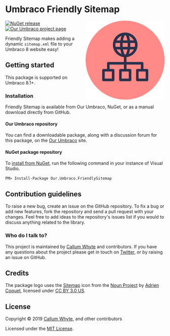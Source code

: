 # Umbraco Friendly Sitemap

<img src="docs/img/logo.png?raw=true" alt="Umbraco Friendly Sitemap" width="250" align="right" />

[![NuGet release](https://img.shields.io/nuget/v/Our.Umbraco.FriendlySitemap.svg)](https://www.nuget.org/packages/Our.Umbraco.FriendlySitemap/)
[![Our Umbraco project page](https://img.shields.io/badge/our-umbraco-orange.svg)](https://our.umbraco.com/projects/website-utilities/friendly-sitemap/)

Friendly Sitemap makes adding a dynamic `sitemap.xml` file to your Umbraco 8 website easy!

## Getting started

This package is supported on Umbraco 8.1+.

### Installation

Friendly Sitemap is available from Our Umbraco, NuGet, or as a manual download directly from GitHub.

#### Our Umbraco repository

You can find a downloadable package, along with a discussion forum for this package, on the [Our Umbraco](https://our.umbraco.com/projects/website-utilities/friendly-sitemap/) site.

#### NuGet package repository

To [install from NuGet](https://www.nuget.org/packages/Our.Umbraco.FriendlySitemap/), run the following command in your instance of Visual Studio.

    PM> Install-Package Our.Umbraco.FriendlySitemap

## Contribution guidelines

To raise a new bug, create an issue on the GitHub repository. To fix a bug or add new features, fork the repository and send a pull request with your changes. Feel free to add ideas to the repository's issues list if you would to discuss anything related to the library.

### Who do I talk to?

This project is maintained by [Callum Whyte](https://callumwhyte.com/) and contributors. If you have any questions about the project please get in touch on [Twitter](https://twitter.com/callumbwhyte), or by raising an issue on GitHub.

## Credits

The package logo uses the [Sitemap](https://thenounproject.com/term/search/2711731/) icon from the [Noun Project](https://thenounproject.com) by [Adrien Coquet](https://thenounproject.com/coquet_adrien/), licensed under [CC BY 3.0 US](https://creativecommons.org/licenses/by/3.0/us/).

## License

Copyright &copy; 2019 [Callum Whyte](https://callumwhyte.com/), and other contributors

Licensed under the [MIT License](LICENSE.md).